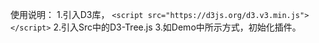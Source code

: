 使用说明：
1.引入D3库，
    `<script src="https://d3js.org/d3.v3.min.js"></script>`
2.引入Src中的D3-Tree.js
3.如Demo中所示方式，初始化插件。